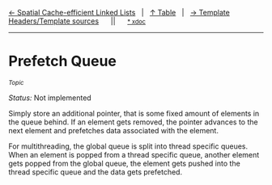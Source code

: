 [&#8592; Spatial Cache-efficient Linked Lists](topic-cache-efficient-linked-lists.md)&nbsp;&nbsp;&nbsp;|&nbsp;&nbsp;&nbsp;[&#8593; Table](table.md)&nbsp;&nbsp;&nbsp;|&nbsp;&nbsp;&nbsp;[&#8594; Template Headers/Template sources](topic-template-headers.md)&nbsp;&nbsp;&nbsp;&nbsp;&nbsp;&nbsp;||&nbsp;&nbsp;&nbsp;&nbsp;&nbsp;&nbsp;<small>[\* xdoc](../xdoc/topic-prefetch-queue.xmd#L1)</small>
***

# Prefetch Queue
<small>*Topic*</small>  


*Status:* Not implemented

Simply store an additional pointer, that is some fixed amount of elements in
the queue behind. If an element gets removed, the pointer advances to the next
element and prefetches data associated with the element.

For multithreading, the global queue is split into thread specific queues.
When an element is popped from a thread specific queue, another element gets
popped from the global queue, the element gets pushed into the thread specific
queue and the data gets prefetched.

